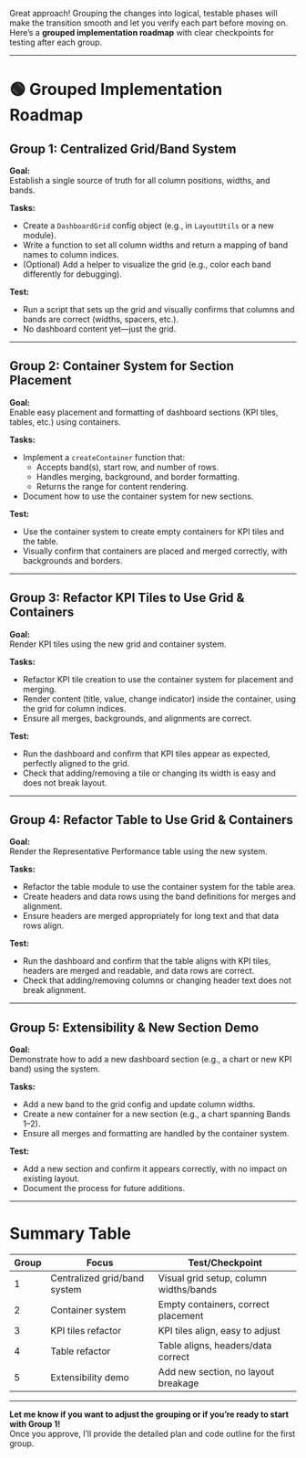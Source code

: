 Great approach! Grouping the changes into logical, testable phases will make the transition smooth and let you verify each part before moving on. Here’s a **grouped implementation roadmap** with clear checkpoints for testing after each group.

---

# 🟢 **Grouped Implementation Roadmap**

## **Group 1: Centralized Grid/Band System**

**Goal:**  
Establish a single source of truth for all column positions, widths, and bands.

**Tasks:**
- Create a `DashboardGrid` config object (e.g., in `LayoutUtils` or a new module).
- Write a function to set all column widths and return a mapping of band names to column indices.
- (Optional) Add a helper to visualize the grid (e.g., color each band differently for debugging).

**Test:**  
- Run a script that sets up the grid and visually confirms that columns and bands are correct (widths, spacers, etc.).
- No dashboard content yet—just the grid.

---

## **Group 2: Container System for Section Placement**

**Goal:**  
Enable easy placement and formatting of dashboard sections (KPI tiles, tables, etc.) using containers.

**Tasks:**
- Implement a `createContainer` function that:
  - Accepts band(s), start row, and number of rows.
  - Handles merging, background, and border formatting.
  - Returns the range for content rendering.
- Document how to use the container system for new sections.

**Test:**  
- Use the container system to create empty containers for KPI tiles and the table.
- Visually confirm that containers are placed and merged correctly, with backgrounds and borders.

---

## **Group 3: Refactor KPI Tiles to Use Grid & Containers**

**Goal:**  
Render KPI tiles using the new grid and container system.

**Tasks:**
- Refactor KPI tile creation to use the container system for placement and merging.
- Render content (title, value, change indicator) inside the container, using the grid for column indices.
- Ensure all merges, backgrounds, and alignments are correct.

**Test:**  
- Run the dashboard and confirm that KPI tiles appear as expected, perfectly aligned to the grid.
- Check that adding/removing a tile or changing its width is easy and does not break layout.

---

## **Group 4: Refactor Table to Use Grid & Containers**

**Goal:**  
Render the Representative Performance table using the new system.

**Tasks:**
- Refactor the table module to use the container system for the table area.
- Create headers and data rows using the band definitions for merges and alignment.
- Ensure headers are merged appropriately for long text and that data rows align.

**Test:**  
- Run the dashboard and confirm that the table aligns with KPI tiles, headers are merged and readable, and data rows are correct.
- Check that adding/removing columns or changing header text does not break alignment.

---

## **Group 5: Extensibility & New Section Demo**

**Goal:**  
Demonstrate how to add a new dashboard section (e.g., a chart or new KPI band) using the system.

**Tasks:**
- Add a new band to the grid config and update column widths.
- Create a new container for a new section (e.g., a chart spanning Bands 1–2).
- Ensure all merges and formatting are handled by the container system.

**Test:**  
- Add a new section and confirm it appears correctly, with no impact on existing layout.
- Document the process for future additions.

---

# **Summary Table**

| Group | Focus                        | Test/Checkpoint                        |
|-------|------------------------------|----------------------------------------|
| 1     | Centralized grid/band system | Visual grid setup, column widths/bands |
| 2     | Container system             | Empty containers, correct placement    |
| 3     | KPI tiles refactor           | KPI tiles align, easy to adjust        |
| 4     | Table refactor               | Table aligns, headers/data correct     |
| 5     | Extensibility demo           | Add new section, no layout breakage    |

---

**Let me know if you want to adjust the grouping or if you’re ready to start with Group 1!**  
Once you approve, I’ll provide the detailed plan and code outline for the first group.
